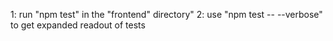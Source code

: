 1: run "npm test" in the "frontend" directory" 
2: use "npm test -- --verbose" to get expanded readout of tests